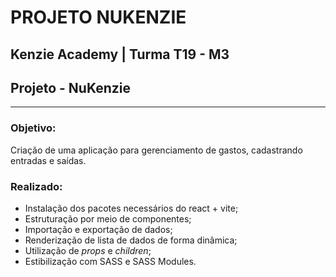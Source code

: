 # PROJETO NUKENZIE

## Kenzie Academy | Turma T19 - M3
## Projeto - NuKenzie
----

### Objetivo:
Criação de uma aplicação para gerenciamento de gastos, cadastrando entradas e saídas.  


### Realizado:

- Instalação dos pacotes necessários do react + vite;
- Estruturação por meio de componentes;
- Importação e exportação de dados;
- Renderização de lista de dados de forma dinâmica;
- Utilização de *props* e *children*;
- Estibilização com SASS e SASS Modules.

